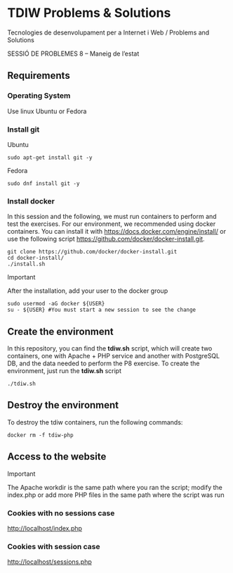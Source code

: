 # TDIW Problems & Solutions
Tecnologies de desenvolupament per a Internet i Web / Problems and Solutions

SESSIÓ DE PROBLEMES 8 – Maneig de l’estat

## Requirements
### Operating System
Use linux Ubuntu or Fedora 

### Install git
Ubuntu
```shell
sudo apt-get install git -y
```

Fedora
```shell
sudo dnf install git -y
```

### Install docker
In this session and the following, we must run containers to perform and test the exercises.
For our environment, we recommended using docker containers. You can install it with https://docs.docker.com/engine/install/ or use the following script https://github.com/docker/docker-install.git.
```shell
git clone https://github.com/docker/docker-install.git
cd docker-install/
./install.sh
```

> [!IMPORTANT]  
> After the installation, add your user to the docker group 
>```shell
>sudo usermod -aG docker ${USER}
>su - ${USER} #You must start a new session to see the change
>```

## Create the environment
In this repository, you can find the **tdiw.sh** script, which will create two containers, one with Apache + PHP service and another with PostgreSQL DB, and the data needed to perform the P8 exercise. 
To create the environment, just run the **tdiw.sh** script
```shell
./tdiw.sh
```

## Destroy the environment
To destroy the tdiw containers, run the following commands:
```shell
docker rm -f tdiw-php
```

## Access to the website
> [!IMPORTANT]  
> The Apache workdir is the same path where you ran the script; modify the index.php or add more PHP files in the same path where the script was run

### Cookies with no sessions case

[http://localhost/index.php](http://localhost/index.php)

### Cookies with session case

[http://localhost/sessions.php](http://localhost/sessions.php)
